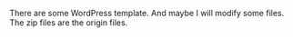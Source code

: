 There are some WordPress template. And maybe I will modify some files. The zip files are the origin files.
